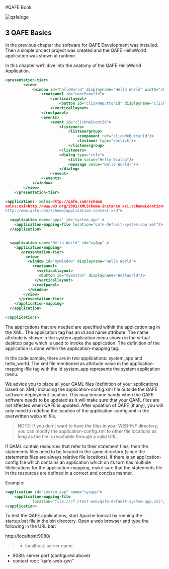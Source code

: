#QAFE Book

![qafelogo](http://www.qafe.com/wp-content/themes/qafe2013/img/logo.png)

## 3 QAFE Basics
In the previous chapter the software for QAFE Development was installed. Then a simple project project was created and the QAFE HelloWorld application was shown at runtime.

In this chapter we’ll dive into the anatomy of the QAFE HelloWorld Application.


```XML
<presentation-tier>
		<view>
			<window id="helloWorld" displayname="Hello World" width="300" height="250">
				<rootpanel id="rootPanelId">
					<verticallayout>
						<button id="clickMeButtonId" displayname="Click me"/>
					</verticallayout>
				</rootpanel>  
				<events>
					<event id="clickMeEventId">
						<listeners>
							<listenergroup>
								<component ref="clickMeButtonId"/>  
								<listener type="onclick"/>
							</listenergroup>
						</listeners>  
						<dialog type="info">
							<title value="Hello Dialog"/>  
							<message value="Hello World!"/>
						</dialog>
					</event>
				</events>
			</window>
		</view>
	</presentation-tier>  


```


```XML
<applications  xmlns=http://qafe.com/schema
xmlns:xsi=http://www.w3.org/2001/XMLSchema-instance xsi:schemaLocation="http://qafe.com/schema
http://www.qafe.com/schema/application-context.xsd">

  <application name="apps" id="system_app" >
    <application-mapping-file location="qafe-default-system-app.xml"/>
  </application>


  <application name="Hello World" id="myApp" >
    <application-mapping>
       <presentation-tier>
         <view>
          <window id="myWindow" displayname="Hello World">
            <rootpanel>
              <verticallayout>
           	   <button id="myButton" displayname="HellWorld"/>
           	 </verticallayout>
            </rootpanel>
          </window>
        </view>
      </presentation-tier>
    </application-mapping>
  </application>

</applications>
```


The applications that are needed are specified within the application tag in the XML. The application tag has an id and name attribute. The name attribute is shown in the system application menu shown in the virtual desktop page which is used to invoke the application. The definition of the application is done within the application-mapping tag.

In the code sample, there are in two applications: system_app and hello_world. The xml file mentioned as attribute value in the application-mapping-file tag with the id system_app represents the system application menu.

We advice you to place all your QAML files (definition of your applications based on XML) including the application-config.xml file outside the QAFE software deployment location. This may become handy when the QAFE software needs to be updated as it will make sure that your QAML files are not affected when QAFE is updated. After updation of QAFE (if any), you will only need to redefine the location of the application-config.xml in the overwritten web.xml file.

> NOTE: If you don't want to have the files in your WEB-INF directory, you can modify the application-config.xml to other file locations as long as the file is reachable through a valid URL.

If QAML contain resources that refer to their statement files, then the statements files need to be located in the same directory (since the statements files are always relative file locations).
If there is an application-config file which contains an application which on its turn has multiple filelocations for the application-mapping, make sure that the statements file in the resources are defined in a correct and concise manner.

Example:

```XML
<application id="system_app" name="sysapp">
	<application-mapping-file
	        location="file:///f:/test-web/qafe-default-system-app.xml"/>
</application>

```
To test the QAFE applications, start Apache tomcat by running the startup.bat file in the bin directory. Open a web browser and type the following in the URL bar:

http://localhost:9080/<context root>

> - localhost: server name
- 9080: server port (configured above)
- context root: “qafe-web-gwt”
